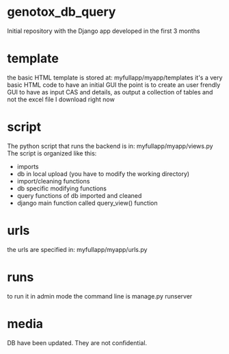 # genotox_db_query
Initial repository with the Django app developed in the first 3 months 


# template
the basic HTML template is stored at: myfullapp/myapp/templates
it's a very basic HTML code to have an initial GUI
the point is to create an user frendly GUI to have as input CAS and details, as output a collection of tables and not the excel file I download right now

# script
The python script that runs the backend is in: myfullapp/myapp/views.py
The script is organized like this:
- imports
- db in local upload (you have to modify the working directory)
- import/cleaning functions
- db specific modifying functions
- query functions of db imported and cleaned
- django main function called query_view() function

# urls
the urls are specified in: myfullapp/myapp/urls.py

# runs
to run it in admin mode the command line is manage.py runserver

# media
DB have been updated. They are not confidential.

